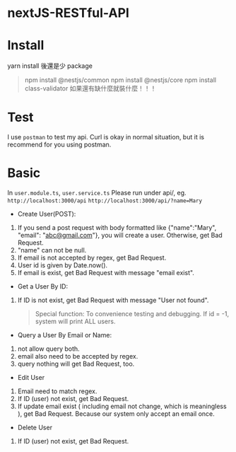 # nextJS-RESTful-API

# Install

yarn install 後還是少 package

> npm install @nestjs/common
> npm install @nestjs/core
> npm install class-validator
> 如果還有缺什麼就裝什麼！！！

# Test

I use `postman` to test my api.
Curl is okay in normal situation, but it is recommend for you using postman.

# Basic

In `user.module.ts`, `user.service.ts`
Please run under api/, eg. `http://localhost:3000/api` `http://localhost:3000/api/?name=Mary`

- Create User(POST):

1. If you send a post request with body formatted like {"name":"Mary", "email": "abc@gmail.com"}, you will create a user. Otherwise, get Bad Request.
2. "name" can not be null.
3. If email is not accepted by regex, get Bad Request.
4. User id is given by Date.now().
5. If email is exist, get Bad Request with message "email exist".

- Get a User By ID:

1. If ID is not exist, get Bad Request with message "User not found".
   > Special function:
   > To convenience testing and debugging. If id = -1, system will print ALL users.

- Query a User By Email or Name:

1. not allow query both.
2. email also need to be accepted by regex.
3. query nothing will get Bad Request, too.

- Edit User

1. Email need to match regex.
2. If ID (user) not exist, get Bad Request.
3. If update email exist ( including email not change, which is meaningless ), get Bad Request. Because our system only accept an email once.

- Delete User

1. If ID (user) not exist, get Bad Request.
